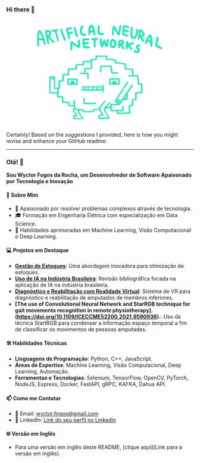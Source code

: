 ### Hi there 👋
![](https://github.com/wyctorfogos/wyctorfogos/blob/main/PlumpHollowFrog-small.gif)

Certainly! Based on the suggestions I provided, here is how you might revise and enhance your GitHub readme:

---

### Olá! 👋
**Sou Wyctor Fogos da Rocha, um Desenvolvedor de Software Apaixonado por Tecnologia e Inovação**

#### 🌟 Sobre Mim
- 🚀 Apaixonado por resolver problemas complexos através de tecnologia.
- 🎓 Formação em Engenharia Elétrica com especialização em Data Science.
- 🧠 Habilidades aprimoradas em Machine Learning, Visão Computacional e Deep Learning.

#### 💻 Projetos em Destaque
- **[Gestão de Estoques](https://www.atenaeditora.com.br/catalogo/ebook/gestao-de-estoques)**: Uma abordagem inovadora para otimização de estoques.
- **[Uso de IA na Indústria Brasileira](https://repositorio.ifes.edu.br/handle/123456789/3734)**: Revisão bibliográfica focada na aplicação de IA na indústria brasileira.
- **[Diagnóstico e Reabilitação com Realidade Virtual](https://doi.org/10.1016/j.artmed.2023.102612)**: Sistema de VR para diagnóstico e reabilitação de amputados de membros inferiores.
- **[The use of Convolutional Neural Network and StarRGB technique for gait movements recognition in remote physiotherapy].(https://doi.org/10.1109/ICECCME52200.2021.9590936).**: Uso da técnica StartRGB para condensar a informação espaço temporal a fim de classificar os movimentos de pessoas amputadas.

#### 🛠️ Habilidades Técnicas
- **Linguagens de Programação**: Python, C++, JavaScript.
- **Áreas de Expertise**: Machine Learning, Visão Computacional, Deep Learning, Automação. 
- **Ferramentas e Tecnologias**: Selenium, TensorFlow, OpenCV, PyTorch, NodeJS, Express, Docker, FastAPI, gRPC, KAFKA, Dahua API.

#### 📫 Como me Contatar
- 📧 Email: [wyctor.fogos@gmail.com](mailto:wyctor.fogos@gmail.com)
- 🔗 LinkedIn: [Link do seu perfil no LinkedIn](https://linkedin.com/in/wyctor-fogos-da-rocha-2426b1174)

#### 🌐 Versão em Inglês
- Para uma versão em inglês deste README, [clique aqui](Link para a versão em inglês).
